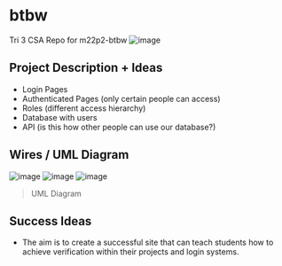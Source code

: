 # btbw
Tri 3 CSA Repo for m22p2-btbw
![image](https://user-images.githubusercontent.com/72889453/158108834-e7e0cfa4-f508-4841-818b-8ccb849a2c72.png)
## Project Description + Ideas
- Login Pages
- Authenticated Pages (only certain people can access)
- Roles (different access hierarchy)
- Database with users
- API (is this how other people can use our database?)
## Wires / UML Diagram
![image](https://files.catbox.moe/pfsiyh.png)
![image](https://files.catbox.moe/5i2u6g.png)
![image](https://files.catbox.moe/kqrjfn.png)
> UML Diagram
## Success Ideas
- The aim is to create a successful site that can teach students how to achieve verification within their projects and login systems.
